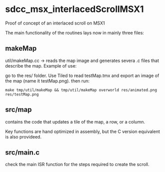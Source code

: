 # sdcc_msx_interlacedScrollMSX1
Proof of concept of an interlaced scroll on MSX1

The main functionality of the routines lays now in mainly three files:

## makeMap

util/makeMap.cc -> reads the map image and generates severa .c files that describe the map.
Example of use:

go to the res/ folder. Use Tiled to read testMap.tmx and export an image of the map (name it testMap.png).
then run:

```
make tmp/util/makeMap && tmp/util/makeMap overworld res/animated.png res/testMap.png
```

## src/map

contains the code that updates a tile of the map, a row, or a column.

Key functions are hand optimized in assembly, but the C version equivalent is also provideed.

## src/main.c

check the main ISR function for the steps required to create the scroll.

